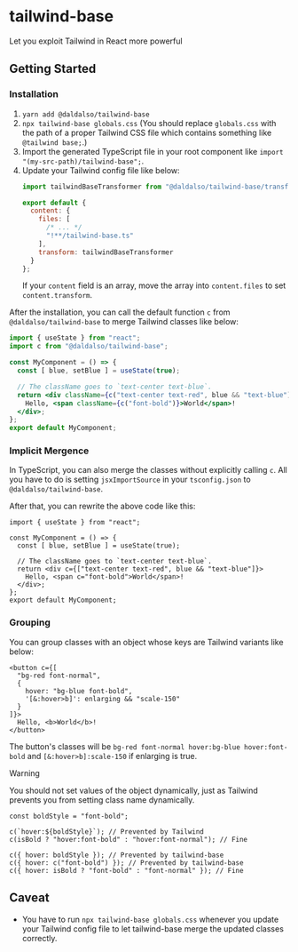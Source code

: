 # tailwind-base
Let you exploit Tailwind in React more powerful

## Getting Started
### Installation
1. `yarn add @daldalso/tailwind-base`
2. `npx tailwind-base globals.css` (You should replace `globals.css` with the path of a proper Tailwind CSS file which contains something like `@tailwind base;`.)
3. Import the generated TypeScript file in your root component like `import "(my-src-path)/tailwind-base";`.
4. Update your Tailwind config file like below:
   ```js
   import tailwindBaseTransformer from "@daldalso/tailwind-base/transformer";

   export default {
     content: {
       files: [
         /* ... */
         "!**/tailwind-base.ts"
       ],
       transform: tailwindBaseTransformer
     }
   };
   ```
   If your `content` field is an array, move the array into `content.files` to set `content.transform`.

After the installation, you can call the default function `c` from `@daldalso/tailwind-base` to merge Tailwind classes like below:
```jsx
import { useState } from "react";
import c from "@daldalso/tailwind-base";

const MyComponent = () => {
  const [ blue, setBlue ] = useState(true);

  // The className goes to `text-center text-blue`.
  return <div className={c("text-center text-red", blue && "text-blue")}>
    Hello, <span className={c("font-bold")}>World</span>!
  </div>;
};
export default MyComponent;
```

### Implicit Mergence
In TypeScript, you can also merge the classes without explicitly calling `c`.
All you have to do is setting `jsxImportSource` in your `tsconfig.json` to `@daldalso/tailwind-base`.

After that, you can rewrite the above code like this:
```tsx
import { useState } from "react";

const MyComponent = () => {
  const [ blue, setBlue ] = useState(true);

  // The className goes to `text-center text-blue`.
  return <div c={["text-center text-red", blue && "text-blue"]}>
    Hello, <span c="font-bold">World</span>!
  </div>;
};
export default MyComponent;
```

### Grouping
You can group classes with an object whose keys are Tailwind variants like below:
```tsx
<button c={[
  "bg-red font-normal",
  {
    hover: "bg-blue font-bold",
    '[&:hover>b]': enlarging && "scale-150"
  }
]}>
  Hello, <b>World</b>!
</button>
```
The button's classes will be `bg-red font-normal hover:bg-blue hover:font-bold` and `[&:hover>b]:scale-150` if enlarging is true.
> [!WARNING]
>
> You should not set values of the object dynamically, just as Tailwind prevents you from setting class name dynamically.
> ```tsx
> const boldStyle = "font-bold";
>
> c(`hover:${boldStyle}`); // Prevented by Tailwind
> c(isBold ? "hover:font-bold" : "hover:font-normal"); // Fine
>
> c({ hover: boldStyle }); // Prevented by tailwind-base
> c({ hover: c("font-bold") }); // Prevented by tailwind-base
> c({ hover: isBold ? "font-bold" : "font-normal" }); // Fine
> ```

## Caveat
- You have to run `npx tailwind-base globals.css` whenever you update your Tailwind config file to let tailwind-base merge the updated classes correctly.